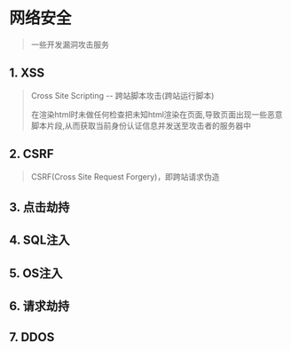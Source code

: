 

# 网络安全

> 一些开发漏洞攻击服务



## 1. XSS

> Cross Site Scripting -- 跨站脚本攻击(跨站运行脚本)
>
> 在渲染html时未做任何检查把未知html渲染在页面,导致页面出现一些恶意脚本片段,从而获取当前身份认证信息并发送至攻击者的服务器中

## 2. CSRF

> CSRF(Cross Site Request Forgery)，即跨站请求伪造



## 3. 点击劫持



## 4. SQL注入



## 5. OS注入



## 6. 请求劫持



## 7. DDOS



